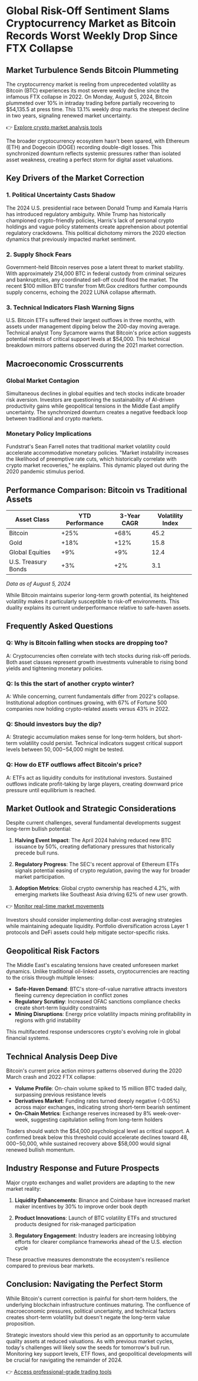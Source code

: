 # Global Risk-Off Sentiment Slams Cryptocurrency Market as Bitcoin Records Worst Weekly Drop Since FTX Collapse

## Market Turbulence Sends Bitcoin Plummeting

The cryptocurrency market is reeling from unprecedented volatility as Bitcoin (BTC) experiences its most severe weekly decline since the infamous FTX collapse in 2022. On Monday, August 5, 2024, Bitcoin plummeted over 10% in intraday trading before partially recovering to $54,135.5 at press time. This 13.1% weekly drop marks the steepest decline in two years, signaling renewed market uncertainty.

👉 [Explore crypto market analysis tools](https://bit.ly/okx-bonus)

The broader cryptocurrency ecosystem hasn't been spared, with Ethereum (ETH) and Dogecoin (DOGE) recording double-digit losses. This synchronized downturn reflects systemic pressures rather than isolated asset weakness, creating a perfect storm for digital asset valuations.

## Key Drivers of the Market Correction

### 1. Political Uncertainty Casts Shadow

The 2024 U.S. presidential race between Donald Trump and Kamala Harris has introduced regulatory ambiguity. While Trump has historically championed crypto-friendly policies, Harris's lack of personal crypto holdings and vague policy statements create apprehension about potential regulatory crackdowns. This political dichotomy mirrors the 2020 election dynamics that previously impacted market sentiment.

### 2. Supply Shock Fears

Government-held Bitcoin reserves pose a latent threat to market stability. With approximately 214,000 BTC in federal custody from criminal seizures and bankruptcies, any coordinated sell-off could flood the market. The recent $100 million BTC transfer from Mt.Gox creditors further compounds supply concerns, echoing the 2022 LUNA collapse aftermath.

### 3. Technical Indicators Flash Warning Signs

U.S. Bitcoin ETFs suffered their largest outflows in three months, with assets under management dipping below the 200-day moving average. Technical analyst Tony Sycamore warns that Bitcoin's price action suggests potential retests of critical support levels at $54,000. This technical breakdown mirrors patterns observed during the 2021 market correction.

## Macroeconomic Crosscurrents

### Global Market Contagion

Simultaneous declines in global equities and tech stocks indicate broader risk aversion. Investors are questioning the sustainability of AI-driven productivity gains while geopolitical tensions in the Middle East amplify uncertainty. The synchronized downturn creates a negative feedback loop between traditional and crypto markets.

### Monetary Policy Implications

Fundstrat's Sean Farrell notes that traditional market volatility could accelerate accommodative monetary policies. "Market instability increases the likelihood of preemptive rate cuts, which historically correlate with crypto market recoveries," he explains. This dynamic played out during the 2020 pandemic stimulus period.

## Performance Comparison: Bitcoin vs Traditional Assets

| Asset Class          | YTD Performance | 3-Year CAGR | Volatility Index |
|----------------------|-----------------|-------------|------------------|
| Bitcoin              | +25%            | +68%        | 45.2             |
| Gold                 | +18%            | +12%        | 15.8             |
| Global Equities      | +9%             | +9%         | 12.4             |
| U.S. Treasury Bonds  | +3%             | +2%         | 3.1              |

*Data as of August 5, 2024*

While Bitcoin maintains superior long-term growth potential, its heightened volatility makes it particularly susceptible to risk-off environments. This duality explains its current underperformance relative to safe-haven assets.

## Frequently Asked Questions

### Q: Why is Bitcoin falling when stocks are dropping too?
A: Cryptocurrencies often correlate with tech stocks during risk-off periods. Both asset classes represent growth investments vulnerable to rising bond yields and tightening monetary policies.

### Q: Is this the start of another crypto winter?
A: While concerning, current fundamentals differ from 2022's collapse. Institutional adoption continues growing, with 67% of Fortune 500 companies now holding crypto-related assets versus 43% in 2022.

### Q: Should investors buy the dip?
A: Strategic accumulation makes sense for long-term holders, but short-term volatility could persist. Technical indicators suggest critical support levels between $50,000-$54,000 might be tested.

### Q: How do ETF outflows affect Bitcoin's price?
A: ETFs act as liquidity conduits for institutional investors. Sustained outflows indicate profit-taking by large players, creating downward price pressure until equilibrium is reached.

## Market Outlook and Strategic Considerations

Despite current challenges, several fundamental developments suggest long-term bullish potential:

1. **Halving Event Impact**: The April 2024 halving reduced new BTC issuance by 50%, creating deflationary pressures that historically precede bull runs.

2. **Regulatory Progress**: The SEC's recent approval of Ethereum ETFs signals potential easing of crypto regulation, paving the way for broader market participation.

3. **Adoption Metrics**: Global crypto ownership has reached 4.2%, with emerging markets like Southeast Asia driving 62% of new user growth.

👉 [Monitor real-time market movements](https://bit.ly/okx-bonus)

Investors should consider implementing dollar-cost averaging strategies while maintaining adequate liquidity. Portfolio diversification across Layer 1 protocols and DeFi assets could help mitigate sector-specific risks.

## Geopolitical Risk Factors

The Middle East's escalating tensions have created unforeseen market dynamics. Unlike traditional oil-linked assets, cryptocurrencies are reacting to the crisis through multiple lenses:

- **Safe-Haven Demand**: BTC's store-of-value narrative attracts investors fleeing currency depreciation in conflict zones
- **Regulatory Scrutiny**: Increased OFAC sanctions compliance checks create short-term liquidity constraints
- **Mining Disruptions**: Energy price volatility impacts mining profitability in regions with grid instability

This multifaceted response underscores crypto's evolving role in global financial systems.

## Technical Analysis Deep Dive

Bitcoin's current price action mirrors patterns observed during the 2020 March crash and 2022 FTX collapse:

- **Volume Profile**: On-chain volume spiked to 15 million BTC traded daily, surpassing previous resistance levels
- **Derivatives Market**: Funding rates turned deeply negative (-0.05%) across major exchanges, indicating strong short-term bearish sentiment
- **On-Chain Metrics**: Exchange reserves increased by 8% week-over-week, suggesting capitulation selling from long-term holders

Traders should watch the $54,000 psychological level as critical support. A confirmed break below this threshold could accelerate declines toward $48,000-$50,000, while sustained recovery above $58,000 would signal renewed bullish momentum.

## Industry Response and Future Prospects

Major crypto exchanges and wallet providers are adapting to the new market reality:

1. **Liquidity Enhancements**: Binance and Coinbase have increased market maker incentives by 30% to improve order book depth

2. **Product Innovations**: Launch of BTC volatility ETFs and structured products designed for risk-managed participation

3. **Regulatory Engagement**: Industry leaders are increasing lobbying efforts for clearer compliance frameworks ahead of the U.S. election cycle

These proactive measures demonstrate the ecosystem's resilience compared to previous bear markets.

## Conclusion: Navigating the Perfect Storm

While Bitcoin's current correction is painful for short-term holders, the underlying blockchain infrastructure continues maturing. The confluence of macroeconomic pressures, political uncertainty, and technical factors creates short-term volatility but doesn't negate the long-term value proposition.

Strategic investors should view this period as an opportunity to accumulate quality assets at reduced valuations. As with previous market cycles, today's challenges will likely sow the seeds for tomorrow's bull run. Monitoring key support levels, ETF flows, and geopolitical developments will be crucial for navigating the remainder of 2024.

👉 [Access professional-grade trading tools](https://bit.ly/okx-bonus)